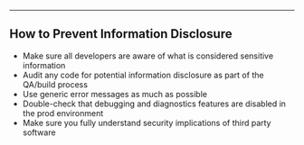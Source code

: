 --- ---

<h2>How to Prevent Information Disclosure</h2>

- Make sure all developers are aware of what is considered sensitive information
- Audit any code for potential information disclosure as part of the QA/build process
- Use generic error messages as much as possible
- Double-check that debugging and diagnostics features are disabled in the prod environment
- Make sure you fully understand security implications of third party software